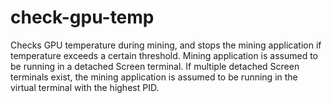# check-gpu-temp
Checks GPU temperature during mining, and stops the mining application if temperature exceeds a certain threshold. Mining application is assumed to be running in a detached Screen terminal. If multiple detached Screen terminals exist, the mining application is assumed to be running in the virtual terminal with the highest PID.
